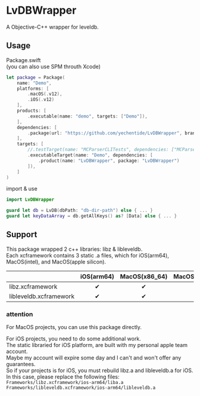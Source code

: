 # LvDBWrapper

A Objective-C++ wrapper for leveldb.

## Usage

Package.swift  
(you can also use SPM throuth Xcode)
```swift
let package = Package(
    name: "Demo",
    platforms: [
        .macOS(.v12),
        .iOS(.v12)
    ],
    products: [
        .executable(name: "demo", targets: ["Demo"]),
    ],
    dependencies: [
        .package(url: "https://github.com/yechentide/LvDBWrapper", branch: "main")
    ],
    targets: [
        //.testTarget(name: "MCParserCLITests", dependencies: ["MCParserCLICore"]),
        .executableTarget(name: "Demo", dependencies: [
            .product(name: "LvDBWrapper", package: "LvDBWrapper")
        ]),
    ]
)
```

import & use
```swift
import LvDBWrapper

guard let db = LvDB(dbPath: "db-dir-path") else { ... }
guard let keyDataArray = db.getAllKeys() as? [Data] else { ... }
```

## Support

This package wrapped 2 c++ libraries: libz & libleveldb.  
Each xcframework contains 3 static .a files, which for iOS(arm64), MacOS(intel), and MacOS(apple silicon).

|                      |iOS(arm64)   |MacOS(x86_64)|MacOS(arm64) |Simulator    |
|----------------------|:-----------:|:-----------:|:-----------:|:-----------:|
|libz.xcframework      |      ✔︎      |      ✔︎      |      ✔︎      |      ×      |
|libleveldb.xcframework|      ✔︎      |      ✔︎      |      ✔︎      |      ×      |

### attention

For MacOS projects, you can use this package directly.

For iOS projects, you need to do some additional work.  
The static libraried for iOS platform, are built with my personal apple team account.  
Maybe my account will expire some day and I can't and won't offer any guarantees.  
So if your projects is for iOS, you must rebuild libz.a and libleveldb.a for iOS.  
In this case, please replace the following files:  
`Frameworks/libz.xcframework/ios-arm64/liba.a`  
`Frameworks/libleveldb.xcframework/ios-arm64/libleveldb.a`
